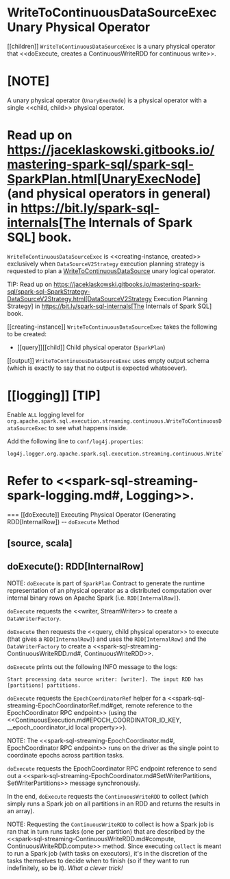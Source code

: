 # WriteToContinuousDataSourceExec Unary Physical Operator

[[children]]
`WriteToContinuousDataSourceExec` is a unary physical operator that <<doExecute, creates a ContinuousWriteRDD for continuous write>>.

[NOTE]
====
A unary physical operator (`UnaryExecNode`) is a physical operator with a single <<child, child>> physical operator.

Read up on https://jaceklaskowski.gitbooks.io/mastering-spark-sql/spark-sql-SparkPlan.html[UnaryExecNode] (and physical operators in general) in https://bit.ly/spark-sql-internals[The Internals of Spark SQL] book.
====

`WriteToContinuousDataSourceExec` is <<creating-instance, created>> exclusively when `DataSourceV2Strategy` execution planning strategy is requested to plan a [WriteToContinuousDataSource](WriteToContinuousDataSource.md) unary logical operator.

TIP: Read up on https://jaceklaskowski.gitbooks.io/mastering-spark-sql/spark-sql-SparkStrategy-DataSourceV2Strategy.html[DataSourceV2Strategy Execution Planning Strategy] in https://bit.ly/spark-sql-internals[The Internals of Spark SQL] book.

[[creating-instance]]
`WriteToContinuousDataSourceExec` takes the following to be created:

* [[query]][[child]] Child physical operator (`SparkPlan`)

[[output]]
`WriteToContinuousDataSourceExec` uses empty output schema (which is exactly to say that no output is expected whatsoever).

[[logging]]
[TIP]
====
Enable `ALL` logging level for `org.apache.spark.sql.execution.streaming.continuous.WriteToContinuousDataSourceExec` to see what happens inside.

Add the following line to `conf/log4j.properties`:

```
log4j.logger.org.apache.spark.sql.execution.streaming.continuous.WriteToContinuousDataSourceExec=ALL
```

Refer to <<spark-sql-streaming-spark-logging.md#, Logging>>.
====

=== [[doExecute]] Executing Physical Operator (Generating RDD[InternalRow]) -- `doExecute` Method

[source, scala]
----
doExecute(): RDD[InternalRow]
----

NOTE: `doExecute` is part of `SparkPlan` Contract to generate the runtime representation of an physical operator as a distributed computation over internal binary rows on Apache Spark (i.e. `RDD[InternalRow]`).

`doExecute` requests the <<writer, StreamWriter>> to create a `DataWriterFactory`.

`doExecute` then requests the <<query, child physical operator>> to execute (that gives a `RDD[InternalRow]`) and uses the `RDD[InternalRow]` and the `DataWriterFactory` to create a <<spark-sql-streaming-ContinuousWriteRDD.md#, ContinuousWriteRDD>>.

`doExecute` prints out the following INFO message to the logs:

```
Start processing data source writer: [writer]. The input RDD has [partitions] partitions.
```

`doExecute` requests the `EpochCoordinatorRef` helper for a <<spark-sql-streaming-EpochCoordinatorRef.md#get, remote reference to the EpochCoordinator RPC endpoint>> (using the <<ContinuousExecution.md#EPOCH_COORDINATOR_ID_KEY, __epoch_coordinator_id local property>>).

NOTE: The <<spark-sql-streaming-EpochCoordinator.md#, EpochCoordinator RPC endpoint>> runs on the driver as the single point to coordinate epochs across partition tasks.

`doExecute` requests the EpochCoordinator RPC endpoint reference to send out a <<spark-sql-streaming-EpochCoordinator.md#SetWriterPartitions, SetWriterPartitions>> message synchronously.

In the end, `doExecute` requests the `ContinuousWriteRDD` to collect (which simply runs a Spark job on all partitions in an RDD and returns the results in an array).

NOTE: Requesting the `ContinuousWriteRDD` to collect is how a Spark job is ran that in turn runs tasks (one per partition) that are described by the <<spark-sql-streaming-ContinuousWriteRDD.md#compute, ContinuousWriteRDD.compute>> method. Since executing `collect` is meant to run a Spark job (with tasks on executors), it's in the discretion of the tasks themselves to decide when to finish (so if they want to run indefinitely, so be it). _What a clever trick!_
